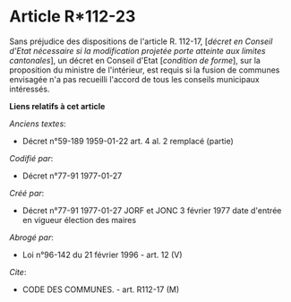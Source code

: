 # Article R*112-23

Sans préjudice des dispositions de l'article R. 112-17, [*décret en Conseil d'Etat nécessaire si la modification projetée
porte atteinte aux limites cantonales*], un décret en Conseil d'Etat [*condition de forme*], sur la proposition du ministre
de l'intérieur, est requis si la fusion de communes envisagée n'a pas recueilli l'accord de tous les conseils municipaux
intéressés.

**Liens relatifs à cet article**

_Anciens textes_:

  - Décret n°59-189 1959-01-22 art. 4 al. 2 remplacé (partie)

_Codifié par_:

  - Décret n°77-91 1977-01-27

_Créé par_:

  - Décret n°77-91 1977-01-27 JORF et JONC 3 février 1977 date d'entrée en vigueur élection des maires

_Abrogé par_:

  - Loi n°96-142 du 21 février 1996 - art. 12 (V)

_Cite_:

  - CODE DES COMMUNES. - art. R112-17 (M)

